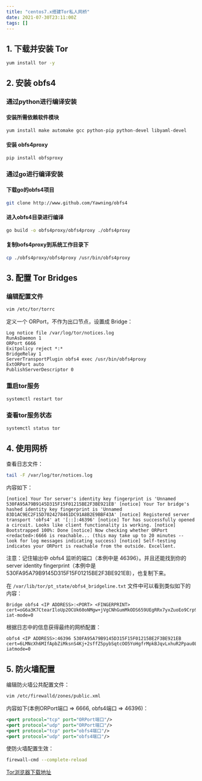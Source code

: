 ```yaml
---
title: "centos7.x搭建Tor私人网桥"
date: 2021-07-30T23:11:00Z
tags: []
---
```


## 1. 下载并安装 Tor

```bash
yum install tor -y
```

## 2. 安装 obfs4

### 通过python进行编译安装

#### 安装所需依赖软件模块
```bash
yum install make automake gcc python-pip python-devel libyaml-devel
```

#### 安装 obfs4proxy
```bash
pip install obfsproxy
```

### 通过go进行编译安装

#### 下载go的obfs4项目
```bash
git clone http://www.github.com/Yawning/obfs4
```

#### 进入obfs4目录进行编译
```bash
go build -o obfs4proxy/obfs4proxy ./obfs4proxy
```

#### 复制bofs4proxy到系统工作目录下
```bash
cp ./obfs4proxy/obfs4proxy /usr/bin/obfs4proxy
```

## 3. 配置 Tor Bridges

### 编辑配置文件
```bash
vim /etc/tor/torrc
```

定义一个 ORPort，不作为出口节点，设置成 Bridge：

```text
Log notice file /var/log/tor/notices.log
RunAsDaemon 1
ORPort 6666
Exitpolicy reject *:*
BridgeRelay 1
ServerTransportPlugin obfs4 exec /usr/bin/obfs4proxy
ExtORPort auto
PublishServerDescriptor 0
```

### 重启tor服务
```bash
systemctl restart tor
```

### 查看tor服务状态
```bash
systemctl status tor
```

## 4. 使用网桥

查看日志文件：
```bash
tail -F /var/log/tor/notices.log
```

内容如下：

```text
[notice] Your Tor server's identity key fingerprint is 'Unnamed
530FA95A79B9145D315F15F01215BE2F3BE921EB' [notice] Your Tor bridge's
hashed identity key fingerprint is 'Unnamed
83D1AC9EC2F15D7024278461DC91A8B2E9BBF43A' [notice] Registered server
transport 'obfs4' at '[::]:46396' [notice] Tor has successfully opened
a circuit. Looks like client functionality is working. [notice]
Bootstrapped 100%: Done [notice] Now checking whether ORPort
<redacted>:6666 is reachable... (this may take up to 20 minutes --
look for log messages indicating success) [notice] Self-testing
indicates your ORPort is reachable from the outside. Excellent.
```

注意：记住输出中 obfs4 监听的端口（本例中是 46396）。并且还能找到你的 server identity fingerprint（本例中是 530FA95A79B9145D315F15F01215BE2F3BE921EB），也复制下来。

在 `/var/lib/tor/pt_state/obfs4_bridgeline.txt` 文件中可以看到类似如下的内容：

```text
Bridge obfs4 <IP ADDRESS>:<PORT> <FINGERPRINT>
cert=oG6a3K7CtearIloUp2OCUk60oNMgw+jVgCNhGumMkODS659UEgRRx7yxZuoEo9Crp9GGXg
iat-mode=0
```

根据日志中的信息获得最终的网桥配置：
```text
obfs4 <IP ADDRESS>:46396 530FA95A79B9145D315F15F01215BE2F3BE921EB
cert=6LMNcXh6MIfApbZiMksnS4Kj+2sffZ5pybSqtcOO5YoHgfrMpkBJqvLxhuR2Ppau0L2seg
iatmode=0
```

## 5. 防火墙配置

编辑防火墙公共配置文件：
```bash
vim /etc/firewalld/zones/public.xml
```

内容如下(本例ORPort端口 => 6666, obfs4端口 => 46396)：
```xml
<port protocol="tcp" port="ORPort端口"/>
<port protocol="udp" port="ORPort端口"/>
<port protocol="tcp" port="obfs4端口"/>
<port protocol="udp" port="obfs4端口"/>
```

使防火墙配置生效：
```bash
firewall-cmd --complete-reload
```

[Tor浏览器下载地址](https://www.torproject.org/download/)
